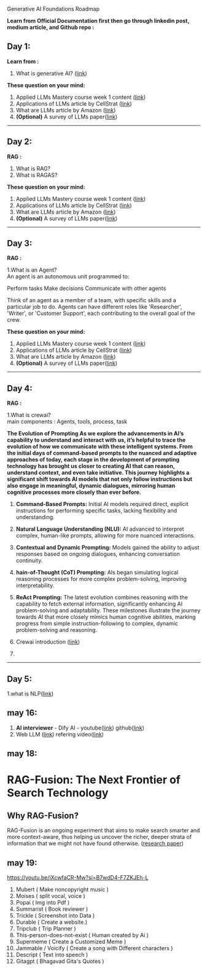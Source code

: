Generative AI Foundations Roadmap 

**Learn from Official Documentation first then go through linkedin post, medium article, and Github repo  :**

## Day 1:

**Learn from   :**

1. What is generative AI? ([link](https://youtu.be/_6R7Ym6Vy_I?si=2kI4uZrR4itAVJv5))

**These question on your mind:**

1. Applied LLMs Mastery course week 1 content ([link](https://github.com/aishwaryanr/awesome-generative-ai-guide/blob/main/free_courses/Applied_LLMs_Mastery_2024/week1_part1_foundations.md))
2. Applications of LLMs article by CellStrat ([link](https://cellstrat.medium.com/real-world-use-cases-for-large-language-models-llms-d71c3a577bf2))
3. What are LLMs article by Amazon ([link](https://aws.amazon.com/what-is/large-language-model/))
4. **(Optional)** A survey of LLMs paper([link](https://arxiv.org/abs/2303.18223)) 

---
## Day 2:

**RAG   :**

1. What is RAG? 
2. What is RAGAS? 

**These question on your mind:**

1. Applied LLMs Mastery course week 1 content ([link](https://github.com/aishwaryanr/awesome-generative-ai-guide/blob/main/free_courses/Applied_LLMs_Mastery_2024/week1_part1_foundations.md))
2. Applications of LLMs article by CellStrat ([link](https://cellstrat.medium.com/real-world-use-cases-for-large-language-models-llms-d71c3a577bf2))
3. What are LLMs article by Amazon ([link](https://aws.amazon.com/what-is/large-language-model/))
4. **(Optional)** A survey of LLMs paper([link](https://arxiv.org/abs/2303.18223)) 

---
## Day 3:

**RAG   :**

1.What is an Agent? <Br>
An agent is an autonomous unit programmed to:

Perform tasks
Make decisions
Communicate with other agents

Think of an agent as a member of a team, with specific skills and a particular job to do. Agents can have different roles like 'Researcher', 'Writer', or 'Customer Support', each contributing to the overall goal of the crew. 

**These question on your mind:**

1. Applied LLMs Mastery course week 1 content ([link](https://github.com/aishwaryanr/awesome-generative-ai-guide/blob/main/free_courses/Applied_LLMs_Mastery_2024/week1_part1_foundations.md))
2. Applications of LLMs article by CellStrat ([link](https://cellstrat.medium.com/real-world-use-cases-for-large-language-models-llms-d71c3a577bf2))
3. What are LLMs article by Amazon ([link](https://aws.amazon.com/what-is/large-language-model/))
4. **(Optional)** A survey of LLMs paper([link](https://arxiv.org/abs/2303.18223)) 

---

## Day 4:

**RAG   :**

1.What is crewai? <Br>
main components : Agents, tools, process, task

**The Evolution of Prompting
As we explore the advancements in AI’s capability to understand and interact with us, it’s helpful to trace the evolution of how we communicate with these intelligent systems. From the initial days of command-based prompts to the nuanced and adaptive approaches of today, each stage in the development of prompting technology has brought us closer to creating AI that can reason, understand context, and even take initiative. This journey highlights a significant shift towards AI models that not only follow instructions but also engage in meaningful, dynamic dialogues, mirroring human cognitive processes more closely than ever before.**

1. **Command-Based Prompts:** Initial AI models required direct, explicit instructions for performing specific tasks, lacking flexibility and understanding.
2. **Natural Language Understanding (NLU):** AI advanced to interpret complex, human-like prompts, allowing for more nuanced interactions.
3. **Contextual and Dynamic Prompting:** Models gained the ability to adjust responses based on ongoing dialogues, enhancing conversation continuity.
4. **hain-of-Thought (CoT) Prompting:** AIs began simulating logical reasoning processes for more complex problem-solving, improving interpretability.
5. **ReAct Prompting:** The latest evolution combines reasoning with the capability to fetch external information, significantly enhancing AI problem-solving and adaptability.
These milestones illustrate the journey towards AI that more closely mimics human cognitive abilities, marking progress from simple instruction-following to complex, dynamic problem-solving and reasoning.


1. Crewai introduction ([link](https://medium.com/@elle.neal_71064/how-i-made-an-ai-team-do-my-work-for-me-using-cohere-and-crewai-c9044b7ff027))
2. 
---

## Day 5:
1.what is NLP([link](https://medium.com/nerd-for-tech/natural-language-processing-using-python-nltk-5c1804d0962d))


## may 16:
1. **AI interviewer** - 
Dify AI - youtube([link](https://www.youtube.com/watch?v=8EFFa8u2kNI))
github([link](https://github.com/langgenius/dify))
2. Web LLM ([link](https://github.com/mlc-ai/web-llm?tab=readme-ov-file))
        refering video([link](https://www.youtube.com/watch?v=BWm1soT0eGc))

## may 18:
# RAG-Fusion: The Next Frontier of Search Technology

## Why RAG-Fusion?

RAG-Fusion is an ongoing experiment that aims to make search smarter and more context-aware, thus helping us uncover the richer, deeper strata of information that we might not have found otherwise.
([research paper](https://arxiv.org/abs/2402.03367))

## may 19:
https://youtu.be/iXcwfaCR-Mw?si=B7wdD4-F7ZKJEh-L
1. Mubert ( Make noncopyright music )
2. Moises (  split vocal, voice ) 
3. Popai ( Img into Pdf )
4.  Summarist ( Book reviewer )
5. Trickle ( Screenshot into Data )
6.  Durable ( Create a website.) 
7. Tripclub ( Trip Planner ) 
8. This-person-does-not-exist ( Human created by Ai ) 
9. Supermeme ( Create a Customized Meme ) 
10. Jammable / Voicify ( Create a song with Different characters ) 
11. Descript ( Text into speech ) 
12. Gitagpt ( Bhagavad Gita's Quotes )